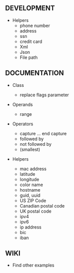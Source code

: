 ## DEVELOPMENT

- Helpers
	- phone number
	- address
	- ssn
	- credit card
	- Xml
	- Json
	- File path

## DOCUMENTATION

- Class
	- replace flags parameter

- Operands
	- range

- Operators
	- capture ... end capture
	- followed by
	- not followed by
	- (smallest)

- Helpers
	- mac address
	- latitude
	- longitude
	- color name
	- hostname
	- guid, uuid
	- US ZIP Code
	- Canadian postal code
	- UK postal code
	- ipv4
	- ipv6
	- ip address
	- bic
	- iban

## WIKI

- Find other examples